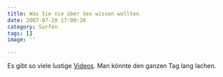 ```yaml
---
title: Was Sie nie über Sex wissen wollten
date: 2007-07-20 17:00:20
category: Surfen
tags: []
image: ''

---
```


Es gibt so viele lustige [Videos](http://www.das-bloggt.de/fundstucke/bitte-kein-sex/). Man könnte den ganzen Tag lang lachen.
